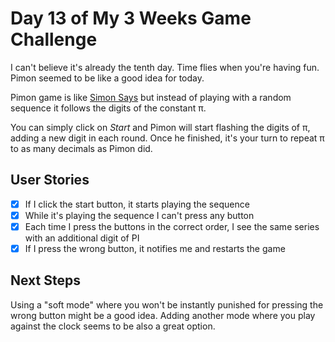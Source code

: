 # Day 13 of My 3 Weeks Game Challenge

I can't believe it's already the tenth day. Time flies when you're having fun. Pimon seemed to be like a good idea for today.

Pimon game is like [Simon Says][wiki] but instead of playing with a random sequence it follows the digits of the constant π.

You can simply click on _Start_ and Pimon will start flashing the digits of π, adding a new digit in each round. Once he finished, it's your turn to repeat π to as many decimals as Pimon did.

## User Stories

- [x] If I click the start button, it starts playing the sequence
- [x] While it's playing the sequence I can't press any button
- [x] Each time I press the buttons in the correct order, I see the same series with an additional digit of PI
- [x] If I press the wrong button, it notifies me and restarts the game

## Next Steps

Using a "soft mode" where you won't be instantly punished for pressing the wrong button might be a good idea. Adding another mode where you play against the clock seems to be also a great option.

[wiki]: https://en.wikipedia.org/wiki/Simon_Says
